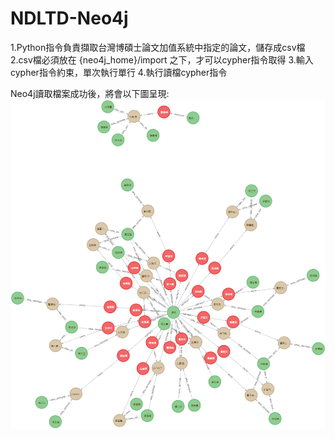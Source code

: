 # NDLTD-Neo4j

1.Python指令負責擷取台灣博碩士論文加值系統中指定的論文，儲存成csv檔
2.csv檔必須放在 {neo4j_home}/import 之下，才可以cypher指令取得
3.輸入cypher指令約束，單次執行單行
4.執行讀檔cypher指令

Neo4j讀取檔案成功後，將會以下圖呈現:
![image](https://github.com/weat0212/NDLTD-Neo4j/blob/main/graph.png)
